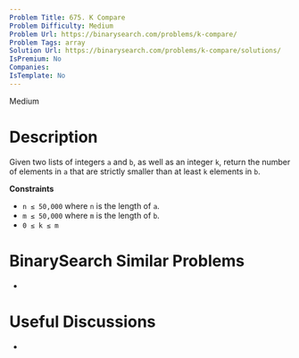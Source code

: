 ```yaml
---
Problem Title: 675. K Compare
Problem Difficulty: Medium
Problem Url: https://binarysearch.com/problems/k-compare/
Problem Tags: array
Solution Url: https://binarysearch.com/problems/k-compare/solutions/
IsPremium: No
Companies: 
IsTemplate: No
---
```


<span style="color: ;">Medium</span>

# Description

Given two lists of integers `a` and `b`, as well as an integer `k`, return the number of elements in `a` that are strictly smaller than at least `k` elements in `b`.

**Constraints**

- `n ≤ 50,000` where `n` is the length of `a`.
- `m ≤ 50,000` where `m` is the length of `b`. 
- `0 ≤ k ≤ m`

# BinarySearch Similar Problems

- []()

# Useful Discussions

- []()
